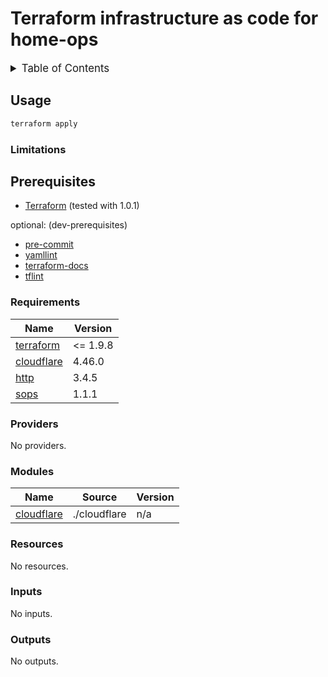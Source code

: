 <!-- markdownlint-disable MD033 -->

# Terraform infrastructure as code for home-ops

<details>
  <summary style="font-size:1.2em;">Table of Contents</summary>
<!-- START doctoc generated TOC please keep comment here to allow auto update -->
<!-- DON'T EDIT THIS SECTION, INSTEAD RE-RUN doctoc TO UPDATE -->

- [Usage](#usage)
  - [Limitations](#limitations)
- [Prerequisites](#prerequisites)
  - [Requirements](#requirements)
  - [Providers](#providers)
  - [Modules](#modules)
  - [Resources](#resources)
  - [Inputs](#inputs)
  - [Outputs](#outputs)

<!-- END doctoc generated TOC please keep comment here to allow auto update -->
</details>

## Usage

```bash
terraform apply
```

### Limitations

## Prerequisites

- [Terraform](https://www.terraform.io/) (tested with 1.0.1)

optional: (dev-prerequisites)

- [pre-commit](https://pre-commit.com/)
- [yamllint](https://github.com/adrienverge/yamllint)
- [terraform-docs](https://github.com/terraform-docs/terraform-docs)
- [tflint](https://github.com/terraform-linters/tflint)

<!-- prettier-ignore-start -->
<!-- BEGIN_TF_DOCS -->
### Requirements

| Name | Version |
|------|---------|
| <a name="requirement_terraform"></a> [terraform](#requirement\_terraform) | <= 1.9.8 |
| <a name="requirement_cloudflare"></a> [cloudflare](#requirement\_cloudflare) | 4.46.0 |
| <a name="requirement_http"></a> [http](#requirement\_http) | 3.4.5 |
| <a name="requirement_sops"></a> [sops](#requirement\_sops) | 1.1.1 |

### Providers

No providers.

### Modules

| Name | Source | Version |
|------|--------|---------|
| <a name="module_cloudflare"></a> [cloudflare](#module\_cloudflare) | ./cloudflare | n/a |

### Resources

No resources.

### Inputs

No inputs.

### Outputs

No outputs.
<!-- END_TF_DOCS -->
<!-- prettier-ignore-end -->
